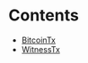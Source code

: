

# Contents
- [BitcoinTx](BitcoinTx.sol/library.BitcoinTx.md)
- [WitnessTx](WitnessTx.sol/library.WitnessTx.md)
